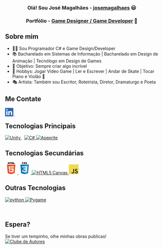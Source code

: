 <h3 align="center"> Olá! Sou José Magalhães - <a href="https://discordapp.com/users/josemagalhaes">josemagalhaes</a> 😃<h3>
<h3 align="center"> Portfólio - <a href="https://josemagalhaes.notion.site/josemagalhaes/Jos-Magalh-es-Magah051-cf9b7e2f59aa45349a3a8b63cb02a6d3" target="_blank">Game Designer / Game Developer</a> 💼<h3>
<p align="center">
  <!--
 <a href="https://discordapp.com/users/676156690395037713/" target="_blank"><img alt="Discord" src="https://img.shields.io/website?label=zF4ke%238556&style=for-the-badge&logo=discord&url=https://discordapp.com/users/676156690395037713/"></a></p>
 -->

## Sobre mim

- 🙋‍♂️ Sou Programador C# e Game Design/Developer
- 📚 Bacharelado em Sistemas de Informação | Bacharelado em Design de Animação | Tecnólogo em Design de Games
- 🚩 Objetivo: Sempre criar algo incrível
- 🧩 Hobbys: Jogar Vídeo Game | Ler e Escrever | Andar de Skate | Tocar Piano e Violão 🧐
- 🎭 Artista: Também sou Escritor, Roteirista, Diretor, Dramaturgo e Poeta 


## Me Contate
<!--
<a href="https://discordapp.com/users/676156690395037713/"><img align="left" alt="zF4ke | Discord" width="32px" src="https://discord.com/assets/3437c10597c1526c3dbd98c737c2bcae.svg"></a>
<a href="https://www.youtube.com/channel/UCJy61YshUt3CIU7OSDKfudA"><img align="left" alt="zF4ke | YouTube" width="32px" src="https://github.com/zF4ke/zF4ke/blob/master/youtube_social_icon_red.png"></a>
<a href="https://twitter.com/zF4ked"><img align="left" alt="zF4ked | Twitter" width="32px" src="https://github.com/zF4ke/zF4ke/blob/master/twitter_logo_blue.svg"></a>
-->
<a href="https://www.linkedin.com/in/jos%C3%A9-de-sousa-magalh%C3%A3es-9aa00a289/"><img align="left" alt="Magah051 | LinkedIn" width="32px" src="https://github.com/zF4ke/zF4ke/blob/master/lI-In-bug.png"></a>

<br />

## Tecnologias Principais
<p align="left"> 
<a href="https://unity.com/" target="_blank"> 
  <img src="https://upload.wikimedia.org/wikipedia/commons/thumb/1/19/Unity_Technologies_logo.svg/1200px-Unity_Technologies_logo.svg.png" alt="Unity" width="100" height="40"/> 
</a>&nbsp
<a href="https://docs.microsoft.com/en-us/dotnet/csharp/" target="_blank"> 
  <img src="https://upload.wikimedia.org/wikipedia/commons/thumb/b/bd/Logo_C_sharp.svg/1200px-Logo_C_sharp.svg.png" alt="C#" width="35" height="40"/> 
</a>
<a href="https://www.aseprite.org/" target="_blank"> 
  <img src="https://share.natebeaty.com//aseprite-no-border/aseprite-no-border.png" alt="Aseprite" width="40" height="40"/> 
</a>
</p>

## Tecnologias Secundárias

<p align="left"> 
<a href="https://www.w3.org/html/" target="_blank"> <img width="<img width="32px" " src="https://raw.githubusercontent.com/devicons/devicon/master/icons/html5/html5-original-wordmark.svg" alt="html5" width="40" height="40"/> </a> 
<a href="https://www.w3schools.com/css/" target="_blank"> <img width="<img width="32px" " src="https://raw.githubusercontent.com/devicons/devicon/master/icons/css3/css3-original-wordmark.svg" alt="css3" width="40" height="40"/> </a> 
<a href="https://developer.mozilla.org/en-US/docs/Web/API/Canvas_API" target="_blank"> 
  <img src="https://www.freepnglogos.com/uploads/html5-logo-png/html5-logo-html-canvas-logo-netgoblin-deviantart-20.png" alt="HTML5 Canvas" height="33"/> 
</a>
<a href="https://developer.mozilla.org/en-US/docs/Web/JavaScript" target="_blank"> <img width="<img width="32px" " src="https://raw.githubusercontent.com/devicons/devicon/master/icons/javascript/javascript-original.svg" alt="javascript" width="33" height="33"/> </a> 
</p>

## Outras Tecnologias

<p align="left"> 
<a href="https://www.python.org/" target="_blank"> <img width="<img width="32px" " src="https://upload.wikimedia.org/wikipedia/commons/thumb/c/c3/Python-logo-notext.svg/1200px-Python-logo-notext.svg.png" alt="python" width="40" height="40"/> </a> 
<a href="https://www.pygame.org/" target="_blank"> 
<img src="https://www.pygame.org/images/logo_lofi.png" alt="Pygame" width="100" height="40"/> 
</a>




</p>

<br>

## Espera?
Se tiver um tempinho, olhe minhas obras publicas! <br>
[<img src="https://user-images.githubusercontent.com/31749933/210183441-30882c46-4eda-41e4-b5b0-4a56cc3f9a9a.jpg" title="Clube de Autores">](https://clubedeautores.com.br/livros/autores/jose-de-sousa-magalhaes) 
